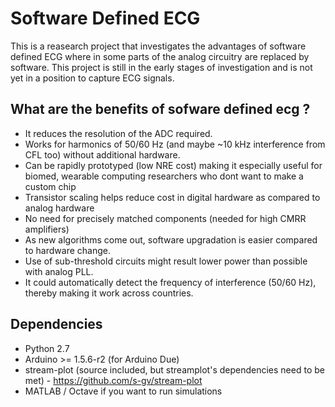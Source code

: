Software Defined ECG
====================

This is a reasearch project that investigates the advantages of software defined ECG where in some parts of the analog circuitry are replaced by software. This project is still in the early stages of investigation and is not yet in a position to capture ECG signals.

What are the benefits of sofware defined ecg ?
----------------------------------------------

- It reduces the resolution of the ADC required.
- Works for harmonics of 50/60 Hz (and maybe ~10 kHz interference from CFL too) without additional hardware.
- Can be rapidly prototyped (low NRE cost) making it especially useful for biomed, wearable computing researchers who dont want to make a custom chip
- Transistor scaling helps reduce cost in digital hardware as compared to analog hardware
- No need for precisely matched components (needed for high CMRR amplifiers)
- As new algorithms come out, software upgradation is easier compared to hardware change.
- Use of sub-threshold circuits might result lower power than possible with analog PLL.
- It could automatically detect the frequency of interference (50/60 Hz), thereby making it work across countries.

Dependencies
------------

- Python 2.7
- Arduino >= 1.5.6-r2 (for Arduino Due)
- stream-plot (source included, but streamplot's dependencies need to be met) - https://github.com/s-gv/stream-plot
- MATLAB / Octave if you want to run simulations
